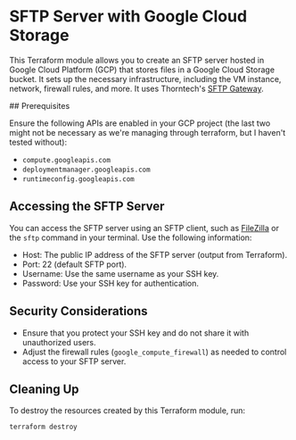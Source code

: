 # SFTP Server with Google Cloud Storage

This Terraform module allows you to create an SFTP server hosted in Google Cloud Platform (GCP) that stores files in a Google Cloud Storage bucket. It sets up the necessary infrastructure, including the VM instance, network, firewall rules, and more. It uses Thorntech's [SFTP Gateway](https://thorntech.com/sftp-gateway-for-google-cloud/).

## Prerequisites

Ensure the following APIs are enabled in your GCP project (the last two might not be necessary as we're managing through terraform, but I haven't tested without):

- `compute.googleapis.com`
- `deploymentmanager.googleapis.com`
- `runtimeconfig.googleapis.com`

## Accessing the SFTP Server

You can access the SFTP server using an SFTP client, such as [FileZilla](https://filezilla-project.org/) or the `sftp` command in your terminal. Use the following information:

- Host: The public IP address of the SFTP server (output from Terraform).
- Port: 22 (default SFTP port).
- Username: Use the same username as your SSH key.
- Password: Use your SSH key for authentication.

## Security Considerations

- Ensure that you protect your SSH key and do not share it with unauthorized users.
- Adjust the firewall rules (`google_compute_firewall`) as needed to control access to your SFTP server.

## Cleaning Up

To destroy the resources created by this Terraform module, run:

```bash
terraform destroy
```
